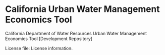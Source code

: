 # California Urban Water Management Economics Tool
California Department of Water Resources Urban Water Management Economics Tool [Development Repository]

License file:
License information.


